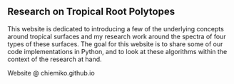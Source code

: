 ## Research on Tropical Root Polytopes

This website is dedicated to introducing a few of the underlying concepts around tropical surfaces and my research work around the spectra of four types of these surfaces. The goal for this website is to share some of our code implementations in Python, and to look at these algorithms within the context of the research at hand.


Website @ chiemiko.github.io
